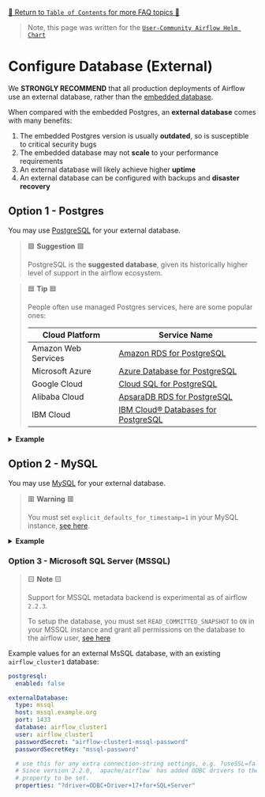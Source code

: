 [🔗 Return to `Table of Contents` for more FAQ topics 🔗](https://github.com/airflow-helm/charts/tree/main/charts/airflow#frequently-asked-questions)

> Note, this page was written for the [`User-Community Airflow Helm Chart`](https://github.com/airflow-helm/charts/tree/main/charts/airflow)

# Configure Database (External)

We __STRONGLY RECOMMEND__ that all production deployments of Airflow use an external database, rather than the [embedded database](embedded-database.md).

When compared with the embedded Postgres, an __external database__ comes with many benefits:

1. The embedded Postgres version is usually __outdated__, so is susceptible to critical security bugs
2. The embedded database may not __scale__ to your performance requirements
3. An external database will likely achieve higher __uptime__
4. An external database can be configured with backups and __disaster recovery__

## Option 1 - Postgres

You may use [PostgreSQL](https://en.wikipedia.org/wiki/PostgreSQL) for your external database.

> 🟩 __Suggestion__ 🟩
> 
> PostgreSQL is the __suggested database__, given its historically higher level of support in the airflow ecosystem.

> 🟦 __Tip__ 🟦
>
> People often use managed Postgres services, here are some popular ones:
> 
> Cloud Platform | Service Name
> --- | ---
> Amazon Web Services | [Amazon RDS for PostgreSQL](https://aws.amazon.com/rds/postgresql/)
> Microsoft Azure | [Azure Database for PostgreSQL](https://azure.microsoft.com/en-au/services/postgresql/)
> Google Cloud | [Cloud SQL for PostgreSQL](https://cloud.google.com/sql/docs/postgres)
> Alibaba Cloud | [ApsaraDB RDS for PostgreSQL](https://www.alibabacloud.com/product/apsaradb-for-rds-postgresql)
> IBM Cloud | [IBM Cloud® Databases for PostgreSQL](https://cloud.ibm.com/docs/databases-for-postgresql)

<details>
<summary>
  <b>Example</b>
</summary>

---

> 🟦 __Tip__ 🟦
>
> By default, we deploy [PgBouncer](https://www.pgbouncer.org/) to reduce database load, 
> learn more about [configuring PgBouncer](pgbouncer.md) in our docs.

For example, to use an external Postgres at `postgres.example.org`, with an existing `airflow_cluster1` database:

```yaml
postgresql:
  ## to use the external db, the embedded one must be disabled
  enabled: false

## for full list of PgBouncer configs, see values.yaml
pgbouncer:
  enabled: true

  ## WARNING: for PostgreSQL with password_encryption = 'SCRAM-SHA-256', the following non-default value is needed
  # authType: scram-sha-256
  
  ## WARNING: for "Azure PostgreSQL", the following non-default values are needed
  # authType: scram-sha-256
  # serverSSL:
  #   mode: verify-ca

externalDatabase:
  type: postgres
  
  host: postgres.example.org
  port: 5432
  
  ## the schema which will contain the airflow tables
  database: airflow_cluster1

  ## (username - option 1) a plain-text helm value
  user: my_airflow_user
  
  ## (username - option 2) a Kubernetes secret in your airflow namespace
  #userSecret: "airflow-cluster1-database-credentials"
  #userSecretKey: "username"

  ## (password - option 1) a plain-text helm value
  password: my_airflow_password

  ## (password - option 2) a Kubernetes secret in your airflow namespace
  #passwordSecret: "airflow-cluster1-database-credentials"
  #passwordSecretKey: "password"

  ## use this for any extra connection-string settings, e.g. ?sslmode=disable
  properties: ""
```

</details>

## Option 2 - MySQL

You may use [MySQL](https://en.wikipedia.org/wiki/MySQL) for your external database. 

> 🟥 __Warning__ 🟥
>
> You must set `explicit_defaults_for_timestamp=1` in your MySQL instance, 
> [see here](https://airflow.apache.org/docs/apache-airflow/stable/howto/set-up-database.html#setting-up-a-mysql-database).

<details>
<summary>
  <b>Example</b>
</summary>

---

For example, to use an external MySQL at `mysql.example.org`, with an existing `airflow_cluster1` database:

```yaml
postgresql:
  ## to use the external db, the embedded one must be disabled
  enabled: false

pgbouncer:
  ## pgbouncer is automatically disabled if `externalDatabase.type` is `mysql`
  #enabled: false

externalDatabase:
  type: mysql
  
  host: mysql.example.org
  port: 3306

  ## the database which will contain the airflow tables
  database: airflow_cluster1

  ## (username - option 1) a plain-text helm value
  user: my_airflow_user

  ## (username - option 2) a Kubernetes secret in your airflow namespace
  #userSecret: "airflow-cluster1-database-credentials"
  #userSecretKey: "username"

  ## (password - option 1) a plain-text helm value
  password: my_airflow_password

  ## (password - option 2) a Kubernetes secret in your airflow namespace
  #passwordSecret: "airflow-cluster1-database-credentials"
  #passwordSecretKey: "password"

  ## use this for any extra connection-string settings, e.g. ?useSSL=false
  properties: ""
```

</details>

<h3>Option 3 - Microsoft SQL Server (MSSQL)</h3>

> 🟨 __Note__ 🟨 
> 
> Support for MSSQL metadata backend is experimental as of airflow `2.2.3`. 
> 
> To setup the database, you must set `READ_COMMITTED_SNAPSHOT` to `ON` in your MSSQL instance
> and grant all permissions on the database to the airflow user, 
> [see here](https://airflow.apache.org/docs/apache-airflow/2.2.3/howto/set-up-database.html#setting-up-a-mssql-database)

Example values for an external MsSQL database, with an existing `airflow_cluster1` database:
```yaml
postgresql:
  enabled: false

externalDatabase:
  type: mssql
  host: mssql.example.org
  port: 1433
  database: airflow_cluster1
  user: airflow_cluster1
  passwordSecret: "airflow-cluster1-mssql-password"
  passwordSecretKey: "mssql-password"

  # use this for any extra connection-string settings, e.g. ?useSSL=false
  # Since version 2.2.0, `apache/airflow` has added ODBC drivers to the docker image, which requires the following 
  # property to be set.
  properties: "?driver=ODBC+Driver+17+for+SQL+Server"
```

